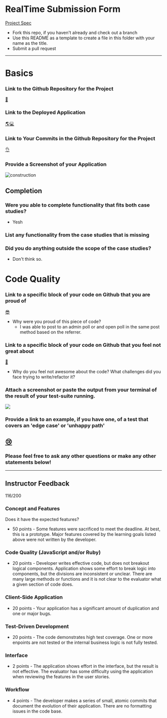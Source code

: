# RealTime Submission Form
[Project Spec](https://github.com/turingschool/curriculum/blob/master/source/projects/real_time.markdown)

* Fork this repo, if you haven't already and check out a branch
* Use this README as a template to create a file in this folder with your name as the title.
* Submit a pull request

------

# Basics

### Link to the Github Repository for the Project
[:floppy_disk:](https://github.com/edgarduran/real-time)

### Link to the Deployed Application
[:earth_americas::computer:](http://edgars-real-time.herokuapp.com/)

### Link to Your Commits in the Github Repository for the Project
[:ok_hand:](https://github.com/edgarduran/real-time/commits)

### Provide a Screenshot of your Application
![construction](http://contemporary-home-computing.org/still-there/fullsize/geocities/uc.png)

## Completion

### Were you able to complete functionality that fits both case studies?
  - Yesh

### List any functionality from the case studies that is missing

### Did you do anything outside the scope of the case studies?
  - Don't think so.

# Code Quality

### Link to a specific block of your code on Github that you are proud of
[:sunglasses:](https://github.com/edgarduran/real-time/blob/master/server.js#L66-L78)
* Why were you proud of this piece of code?
  - I was able to post to an admin poll or and open poll in the same post method based on the referrer.

### Link to a specific block of your code on Github that you feel not great about
[:poop:](https://github.com/edgarduran/real-time/blob/master/public/client.js)
* Why do you feel not awesome about the code? What challenges did you face trying to write/refactor it?

### Attach a screenshot or paste the output from your terminal of the result of your test-suite running.
![](http://i.imgur.com/Toh5i2k.png)

### Provide a link to an example, if you have one, of a test that covers an 'edge case' or 'unhappy path'
[:cry:](https://github.com/edgarduran/real-time/blob/master/test/admin-poll-test.js#L61-L69)
-----

### Please feel free to ask any other questions or make any other statements below!


-----

## Instructor Feedback

116/200

### Concept and Features

Does it have the expected features?

* 50 points - Some features were sacrificed to meet the deadline. At best, this is a prototype. Major features covered by the learning goals listed above were not written by the developer.

### Code Quality (JavaScript and/or Ruby)

* 20 points - Developer writes effective code, but does not breakout logical components. Application shows some effort to break logic into components, but the divisions are inconsistent or unclear. There are many large methods or functions and it is not clear to the evaluator what a given section of code does.

### Client-Side Application

* 20 points - Your application has a significant amount of duplication and one or major bugs.

### Test-Driven Development

* 20 points - The code demonstrates high test coverage. One or more enpoints are not tested or the internal business logic is not fully tested.

### Interface

* 2 points - The application shows effort in the interface, but the result is not effective. The evaluator has some difficulty using the application when reviewing the features in the user stories.

### Workflow

* 4 points - The developer makes a series of small, atomic commits that document the evolution of their application. There are no formatting issues in the code base.
